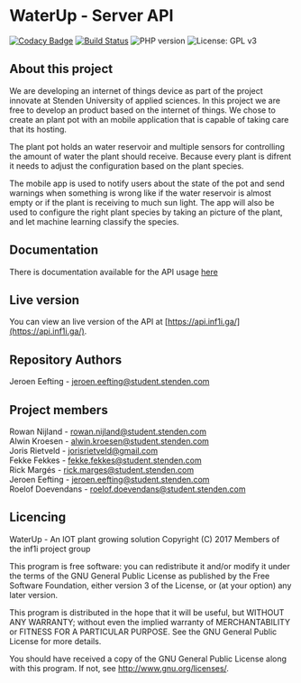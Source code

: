 # WaterUp - Server API
[![Codacy Badge](https://api.codacy.com/project/badge/Grade/09b924af686a4033a7cd5826aeae712f)](https://www.codacy.com/app/jorisrietveld/WaterUpApi?utm_source=github.com&utm_medium=referral&utm_content=INF1I/WaterUpApi&utm_campaign=badger) [![Build Status](https://travis-ci.org/INF1I/WaterUpApi.svg?branch=master)](https://travis-ci.org/INF1I/WaterUpApi) ![PHP version](https://img.shields.io/badge/PHP%20version-7.1-brightgreen.svg) ![License: GPL v3](https://img.shields.io/badge/License-GPL%20v3-blue.svg)<br/>

## About this project
We are developing an internet of things device as part of the project
innovate at Stenden University of applied sciences. In this project
we are free to develop an product based on the internet of things.
We chose to create an plant pot with an mobile application that is
capable of taking care that its hosting.

The plant pot holds an water reservoir and multiple sensors for
controlling the amount of water the plant should receive. Because every
plant is difrent it needs to adjust the configuration based on the plant
species.

The mobile app is used to notify users about the state of the pot and
send warnings when something is wrong like if the water reservoir is
almost empty or if the plant is receiving to much sun light. The app
will also be used to configure the right plant species by taking an
picture of the plant, and let machine learning classify the species.

## Documentation
There is documentation available for the API usage [here](Documantation/README.md)

## Live version
You can view an live version of the API at [https://api.inf1i.ga/](https://api.inf1i.ga/).

## Repository Authors
Jeroen Eefting - jeroen.eefting@student.stenden.com<br>

## Project members
Rowan Nijland - rowan.nijland@student.stenden.com<br>
Alwin Kroesen - alwin.kroesen@student.stenden.com<br>
Joris Rietveld - jorisrietveld@gmail.com<br>
Fekke Fekkes - fekke.fekkes@student.stenden.com<br>
Rick Margés - rick.marges@student.stenden.com<br>
Jeroen Eefting - jeroen.eefting@student.stenden.com<br>
Roelof Doevendans - roelof.doevendans@student.stenden.com<br>

## Licencing
WaterUp - An IOT plant growing solution
Copyright (C) 2017 Members of the inf1i project group

This program is free software: you can redistribute it and/or modify
it under the terms of the GNU General Public License as published by
the Free Software Foundation, either version 3 of the License, or
(at your option) any later version.

This program is distributed in the hope that it will be useful,
but WITHOUT ANY WARRANTY; without even the implied warranty of
MERCHANTABILITY or FITNESS FOR A PARTICULAR PURPOSE.  See the
GNU General Public License for more details.

You should have received a copy of the GNU General Public License
along with this program.  If not, see <http://www.gnu.org/licenses/>.
